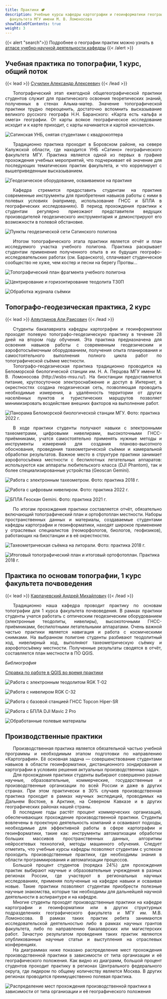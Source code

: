 ```yaml
---
title: Практики 🏕️
description: Учебные курсы кафедры картографии и геоинформатики географического
  факультета МГУ имени М. В. Ломоносова
showTableOfContents: true
weight: 3
---
```


{{< alert "search">}}
Подробнее о географии практик можно узнать в [атласе&nbsp;учебно&#8209;научной деятельности кафедры](http://carto.geogr.msu.ru/atlas_nir/pages/prac_uch_map.html) <!-- #8209; неразрывный дефис  &nbsp; неразрывный пробел-->
{{< /alert >}}



## Учебная практика по топографии, 1 курс, общий поток

{{< lead >}} [Сучилин Александр Алексеевич](https://istina.msu.ru/profile/AAC/) {{< /lead >}}

<div style="text-align: justify; text-indent: 25px;">
Топографический этап ежегодной общегеографической практики студентов служит для практического освоения теоретических знаний, полученных в стенах Альма-матер. Значение топографической практики трудно переоценить, достаточно вспомнить высказывание великого русского географа  Н.Н. Баранского: «Карта есть «альфа и омега» географии. От карты всякое географическое исследование исходит и к карте приходит, с карты начинается и картой кончается».</div>

![Сатинская УНБ, снятая студентами с квадрокоптера](img/topopr1.jpg "Сатинская УНБ, снятая студентами с квадрокоптера")

<div style="text-align: justify; text-indent: 25px;">
Традиционно практика проходит в Боровском районе, на севере Калужской области, где находится УНБ «Сатино» географического факультета МГУ. Практика является одной из первых в графике прохождения учебных мероприятий, что подчеркивает её значение для последующих тематических практик факультета, и что коррелирует с вышеприведенным высказыванием.</div>

![Геодезическое оборудование, осваиваемое на практике](img/topopr2.jpg "Геодезическое оборудование, осваиваемое на практике")

<div style="text-align: justify; text-indent: 25px;">
Кафедра стремится предоставить студентам на практике современные инструменты для приобретения навыков работы с ними в полевых условиях (например, использование ГНСС и БПЛА в географических исследованиях). В период прохождения практики к студентам регулярно приезжают представители ведущих производителей геодезического инструментария и демонстрируют его возможности в полевой обстановке. </div>

![Пункты геодезической сети Сатинского полигона](img/topopr3.jpg "Пункты геодезической сети Сатинского полигона")

<div style="text-align: justify; text-indent: 25px;">
Итогом топографического этапа практики является отчёт и план исследуемого участка учебного полигона. Практика раскрывает студентам применение полученного опыта в их будущих географо-исследовательских работах (см. Баранского), сплачивает студенческое сообщество не хуже, чем костер и песни на берегу Протвы… </div>

![Топографический план фрагмента учебного полигона](img/u4vejtvzjeg.jpg "Топографический план фрагмента учебного полигона")

![Центрирование и горизонтирование теодолита Т30П](img/topopr4.jpg "Центрирование и горизонтирование теодолита Т30П")

![Обработка журнала съёмки](img/topopr5.jpg "Обработка журнала съёмки")

## Топографо-геодезическая практика, 2 курс

{{< lead >}} [Аляутдинов Али Раисович](https://istina.msu.ru/profile/Alyautdinov/) {{< /lead >}}

<div style="text-align: justify; text-indent: 25px;">
Студенты бакалавриата кафедры картографии и геоинформатики проходят полевую топографо-геодезическую практику в течение 28 дней на втором году обучения. Эта практика предназначена для освоения навыков работы с современным геодезическим и аэрофотосъёмочным оборудованием, получения опыта планирования и самостоятельного выполнения полного цикла работ по топографической съёмке местности. </div>
<div style="text-align: justify; text-indent: 25px;">
Топографо-геодезическая практика традиционно проводится на Беломорской биологической станции им. Н. А. Перцова МГУ имени М. В. Ломоносова (http://wsbs-msu.ru/). На биостанции предоставляется питание, круглосуточное электроснабжение и доступ в Интернет, в окрестностях создана геодезическая сеть, позволяющая проводить необходимые измерения, а удалённость территории от других населённых пунктов и туристических маршрутов позволяет минимизировать воздействие внешних факторов на выполнение работ.</div>

![Панорама Беломорской биологической станции МГУ. Фото: практика 2022 г.](img/topogeodezypr1.jpg "Панорама Беломорской биологической станции МГУ. Фото: практика 2022 г.")

<div style="text-align: justify; text-indent: 25px;">
В ходе практики студенты получают навыки с электронными тахеометрами, цифровыми нивелирами, высокоточными ГНСС-приёмниками, учатся самостоятельно применять нужные методы и инструменты измерений для создания планово-высотного обоснования, проведения тахеометрической съёмки и камеральной обработки результатов. Важное место в структуре практики занимает аэрофотосъёмка местности с беспилотных летательных аппаратов: используются как аппараты любительского класса (DJI Phantom), так и более специализированные устройства (Geoscan Gemini).</div>

![Работа с электронным тахеометром. Фото: практика 2018 г.](img/topogeodezypr2.jpg "Работа с электронным тахеометром. Фото: практика 2018 г.")

![Работа с цифровым нивелиром. Фото: практика 2022 г.](img/topogeodezypr3.jpg "Работа с цифровым нивелиром. Фото: практика 2022 г.")

![БПЛА Геоскан Gemini. Фото: практика 2021 г.](img/topogeodezypr4.jpg "БПЛА Геоскан Gemini. Фото: практика 2021 г.")

<div style="text-align: justify; text-indent: 25px;">
По итогам прохождения практики составляется отчёт, обязательно включающий топографический план и ортофотоплан местности. Наборы пространственных данных и материалы, создаваемые студентами кафедры картографии и геоинформатики, находят широкое применение у отраслевых специалистов (геоморфологов, биологов, геофизиков), работающих на биостанции и в её окрестностях.</div>

![Тахеометрическая съёмка на литорали. Фото: практика 2018 г.](img/topogeodezypr5.jpg "Тахеометрическая съёмка на литорали. Фото: практика 2018 г.")

![Итоговый топографический план и итоговый ортофотоплан. Практика 2018 г.](img/topogeodezypr6.jpg "Итоговый топографический план и итоговый ортофотоплан. Практика 2018 г.")

## Практика по основам топографии, 1 курс факультета почвоведения

{{< lead >}} [Карпачевский Андрей Михайлович](https://istina.msu.ru/profile/IOWq750/) {{< /lead >}}

<div style="text-align: justify; text-indent: 25px;">
Традиционно наша кафедра проводит практику по основам топографии для 1 курса факультета почвоведения. В рамках практики студенты учатся работать с оптическим геодезическим оборудованием (электронные теодолиты, нивелиры), высокоточными ГНСС-приёмниками, беспилотными летательными аппаратами. Очень важной частью практики является навигация и работа с космическими снимками. На выбранном полигоне студенты разбивают теодолитный ход, нивелирный ход, выполняют тахеометрическую съёмку и аэрофотосъёмку местности. Полученные результаты сводятся в отчёт, составляется план местности в ПО QGIS. </div>

*Библиография*

[Справка по работе в QGIS во время практики](https://iowq750.github.io/Topography/practice.html#practice-topo)

![Работа с электронным теодолитом RGK T-02](img/toposoilpr4.jpg "Работа с электронным теодолитом RGK T-02")

![Работа с нивелиром RGK C-32](img/toposoilpr3.jpg "Работа с нивелиром RGK C-32")

![Работа с базовой станцией ГНСС Topcon Hiper-SR](img/toposoilpr5.jpg "Работа с базовой станцией ГНСС Topcon Hiper-SR")

![Работа с БПЛА DJI Mavic 2 Pro](img/toposoilpr2.jpg "Работа с БПЛА DJI Mavic 2 Pro")

![Обработанные полевые материалы](img/toposoilpr1.jpg "Обработанные полевые материалы")

## Производственные практики

<div style="text-align: justify; text-indent: 25px;">
Производственная практика является обязательной частью учебной программы и необходимым этапом подготовки по направлению «Картография». Её основная задача — совершенствование студентами навыков в области геоинформатики, дистанционного зондирования и картографии в условиях решения актуальных производственных задач. </div>
<div style="text-align: justify; text-indent: 25px;">
Для прохождения практики студенты выбирают совершенно разные научные, образовательные, коммерческие, государственные и производственные организации по всей России и даже в других странах. При этом практически в 30% случаев производственная практика проходит в рамках научных экспедиций, проводимых на Дальнем Востоке, в Арктике, на Северном Кавказе и в других географических районах нашей страны. </div>
<div style="text-align: justify; text-indent: 25px;">
В последние годы растёт процент коммерческих организаций, обеспечивающих прохождение производственной практики. Студенты вовлечены в проектную деятельность компаний и осваивают подходы, необходимые для эффективной работы в сфере картографии и геоинформатики, такие как: инструменты автоматизации обработки больших массивов пространственных данных, алгоритмы нейросетевых технологий, методы машинного обучения. Следует отметить, что учебные курсы кафедры позволяют студентам с успехом проходить производственные практики, где необходимы знания в области программирования и автоматизации процессов.</div>
<div style="text-align: justify; text-indent: 25px;">
Большой процент студентов (порядка 24%) для прохождения практик выбирают научные и образовательные учреждения в разных регионах России, где участвуют в региональных научных исследованиях, применяя полученные на кафедре навыки и осваивая новые. Такие практики позволяют студентам приобрести полезные научные знакомства, которые так необходимы для дальнейшей научной деятельности в аспирантуре и на кафедре.  </div>
<div style="text-align: justify; text-indent: 25px;">
Многие студенты проходят производственные практики на кафедре картографии и геоинформатики или в других структурных подразделениях географического факультета и МГУ им. М.В. Ломоносова. В рамках таких практик ребята занимаются исследовательской деятельностью либо в рамках научных грантов факультета, либо по направлению бакалаврских или магистерских работ. Зачастую результатом проведения таких практик являются опубликованные научные статьи и выступления на отраслевых конференциях.</div>
<div style="text-align: justify; text-indent: 25px;">
На диаграммах ниже показано распределение мест прохождения производственной практики в зависимости от типа организации и её географического положения. Как видно из диаграмм, большой процент студентов проходит практику в регионах Центрального федерального округа, где лидером по общему количеству является Москва. В других регионах проводится преимущественно полевая практика.</div>

![Распределение мест прохождения производственной практики в зависимости от типа организации и её географического положения](img/prpr.png "Распределение мест прохождения производственной практики в зависимости от типа организации и её географического положения")